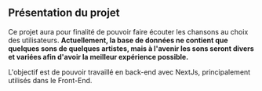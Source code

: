 ## Présentation du projet

Ce projet aura pour finalité de pouvoir faire écouter les chansons au choix des utilisateurs.
**Actuellement, la base de données ne contient que quelques sons de quelques artistes, mais à l'avenir
les sons seront divers et variées afin d'avoir la meilleur expérience possible.**

L'objectif est de pouvoir travaillé en back-end avec NextJs, principalement utilisés dans le Front-End.
